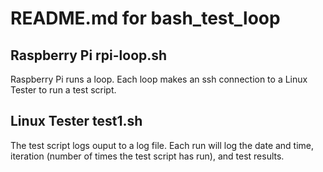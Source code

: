 # README.md for bash_test_loop


## Raspberry Pi rpi-loop.sh

Raspberry Pi runs a loop.  Each loop makes an ssh connection to a Linux
Tester to run a test script.


## Linux Tester test1.sh

The test script logs ouput to a log file.  Each run will log the date
and time, iteration (number of times the test script has run), and
test results.
